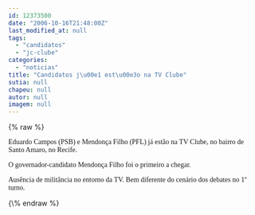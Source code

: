 ```yaml
---
id: 12373500
date: "2006-10-16T21:48:00Z"
last_modified_at: null
tags:
  - "candidatos"
  - "jc-clube"
categories:
  - "noticias"
title: "Candidatos j\u00e1 est\u00e3o na TV Clube"
sutia: null
chapeu: null
autor: null
imagem: null
---
```

{\% raw %}
<p><P><FONT face=Verdana>Eduardo Campos (PSB)&nbsp;e Mendonça Filho (PFL)&nbsp;já estão na TV Clube, no bairro de Santo Amaro, no Recife.</FONT></P></p>
<p><P><FONT face=Verdana>O governador-candidato Mendonça Filho foi o primeiro a chegar. </FONT></P></p>
<p><P><FONT face=Verdana>Ausência de militância no entorno da TV. Bem diferente do cenário dos debates no 1º turno.</FONT></P> </p>
{\% endraw %}